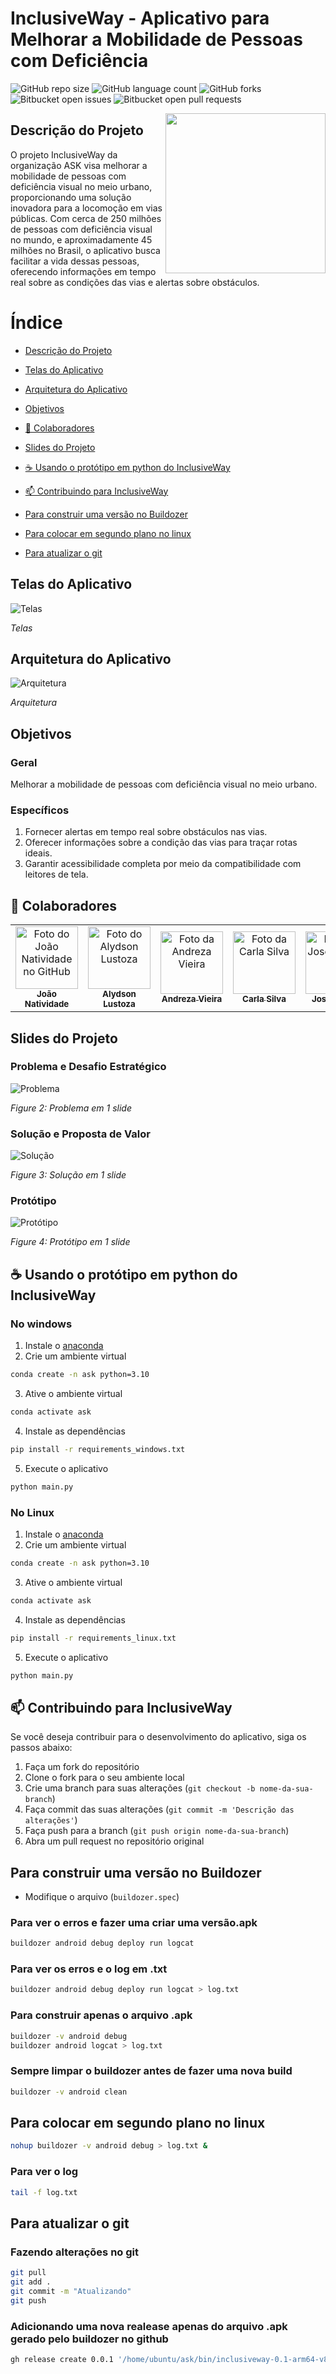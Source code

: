 # InclusiveWay - Aplicativo para Melhorar a Mobilidade de Pessoas com Deficiência

![GitHub repo size](https://img.shields.io/github/repo-size/joaosnet/ask?style=for-the-badge)
![GitHub language count](https://img.shields.io/github/languages/count/joaosnet/ask?style=for-the-badge)
![GitHub forks](https://img.shields.io/github/forks/joaosnet/ask?style=for-the-badge)
![Bitbucket open issues](https://img.shields.io/bitbucket/issues/joaosnet/ask?style=for-the-badge)
![Bitbucket open pull requests](https://img.shields.io/bitbucket/pr-raw/joaosnet/ask?style=for-the-badge)

<img align="right" height="256" src="https://github.com/joaosnet/ask/blob/main/images/1_APP.png"/>

## Descrição do Projeto

O projeto InclusiveWay da organização ASK visa melhorar a mobilidade de pessoas com deficiência visual no meio urbano, proporcionando uma solução inovadora para a locomoção em vias públicas. Com cerca de 250 milhões de pessoas com deficiência visual no mundo, e aproximadamente 45 milhões no Brasil, o aplicativo busca facilitar a vida dessas pessoas, oferecendo informações em tempo real sobre as condições das vias e alertas sobre obstáculos.

# Índice

* [Descrição do Projeto](#descrição-do-projeto)

* [Telas do Aplicativo](#telas-do-aplicativo)

* [Arquitetura do Aplicativo](#arquitetura-do-aplicativo)

* [Objetivos](#objetivos)

* [🤝 Colaboradores](#-colaboradores)

* [Slides do Projeto](#slides-do-projeto)

* [☕ Usando o protótipo em python do InclusiveWay](#-usando-o-protótipo-em-python-do-inclusiveWay)

* [📫 Contribuindo para InclusiveWay](#-contribuindo-para-inclusiveWay)

* [Para construir uma versão no Buildozer](#para-construir-uma-versão-no-buildozer)

* [Para colocar em segundo plano no linux](#para-colocar-em-segundo-plano-no-linux)

* [Para atualizar o git](#para-atualizar-o-git)


## Telas do Aplicativo
![Telas](/icones/Telas.png)

_Telas_

## Arquitetura do Aplicativo
![Arquitetura](/images/arquitetura.png)

_Arquitetura_

## Objetivos

### Geral

Melhorar a mobilidade de pessoas com deficiência visual no meio urbano.

### Específicos

1. Fornecer alertas em tempo real sobre obstáculos nas vias.
2. Oferecer informações sobre a condição das vias para traçar rotas ideais.
3. Garantir acessibilidade completa por meio da compatibilidade com leitores de tela.

## 🤝 Colaboradores

<table>
  <tr>
    <td align="center">
      <a href="https://github.com/joaosnet" title="Gerente de Projetos Desenvolvedor Backend">
        <img src="https://avatars.githubusercontent.com/u/87316339?v=4" width="100px;" alt="Foto do João Natividade no GitHub"/><br>
        <sub>
          <b>João Natividade</b>
        </sub>
      </a>
    </td>
    <td align="center">
      <a href="#" title="QA Tester Analista de Mercado">
        <img src="https://instagram.fbel1-1.fna.fbcdn.net/v/t51.2885-19/274501676_537691970910933_7250418063848294931_n.jpg?stp=dst-jpg_s150x150&_nc_ht=instagram.fbel1-1.fna.fbcdn.net&_nc_cat=109&_nc_ohc=ACApVBikdNoAX_Nd-z2&edm=ACWDqb8BAAAA&ccb=7-5&oh=00_AfDqicJsk8zjq8bXqvL38hbjF8K83bzzIqWNVcpTFrIBoQ&oe=65605C0E&_nc_sid=ee9879" width="100px;" alt="Foto do Alydson Lustoza"/><br>
        <sub>
          <b>Alydson Lustoza</b>
        </sub>
      </a>
    </td>
    <td align="center">
      <a href="#" title="UI/UX Designer">
        <img src="https://instagram.fbel1-1.fna.fbcdn.net/v/t51.2885-19/373413865_685167606813132_7130571256974862269_n.jpg?stp=dst-jpg_s150x150&_nc_ht=instagram.fbel1-1.fna.fbcdn.net&_nc_cat=100&_nc_ohc=-NtTXh9fTrgAX8a1o9w&edm=ACWDqb8BAAAA&ccb=7-5&oh=00_AfCzhnv2Jx2ioCOx0yPV2K_08KW-JKR9opNrskSIHDIyIg&oe=6560334B&_nc_sid=ee9879" width="100px;" alt="Foto da Andreza Vieira"/><br>
        <sub>
          <b>Andreza Vieira</b>
        </sub>
      </a>
    </td>
        <td align="center">
      <a href="#" title="UX Designer Desenvolvedora Backend">
        <img src="https://instagram.fbel1-1.fna.fbcdn.net/v/t51.2885-19/361771304_833908247939807_9019221283482484802_n.jpg?stp=dst-jpg_s150x150&_nc_ht=instagram.fbel1-1.fna.fbcdn.net&_nc_cat=111&_nc_ohc=3QzOmdN5IJgAX-3DH59&edm=ACWDqb8BAAAA&ccb=7-5&oh=00_AfCdANs4lzWpoaEoAihOl_H-kYdiIQ3QYA4oGHJwyK29bg&oe=655F5B32&_nc_sid=ee9879" width="100px;" alt="Foto da Carla Silva"/><br>
        <sub>
          <b>Carla Silva</b>
        </sub>
      </a>
    </td>
    <td align="center">
      <a href="#" title="UI Designer Especialista em Marketing">
        <img src="https://instagram.fbel1-1.fna.fbcdn.net/v/t51.2885-19/300225876_600418448208671_8750170704882872093_n.jpg?stp=dst-jpg_s150x150&_nc_ht=instagram.fbel1-1.fna.fbcdn.net&_nc_cat=111&_nc_ohc=vPMqdVMSlsQAX8ZyRc5&edm=ACWDqb8BAAAA&ccb=7-5&oh=00_AfBX2xpFXKaSbRKpKrM-pOCOjcBunH4pezgOZXbeX5XhGw&oe=656099CB&_nc_sid=ee9879" width="100px;" alt="Foto do José Soares"/><br>
        <sub>
          <b>José Soares</b>
        </sub>
      </a>
    </td>
  </tr>
</table>


## Slides do Projeto

### Problema e Desafio Estratégico

![Problema](/images/problema.png)

_Figure 2: Problema em 1 slide_

### Solução e Proposta de Valor

![Solução](/images/solucao.png)

_Figure 3: Solução em 1 slide_

### Protótipo

![Protótipo](/images/prototipo.png)

_Figure 4: Protótipo em 1 slide_

## ☕ Usando o protótipo em python do InclusiveWay

### No windows
1. Instale o [anaconda](https://docs.anaconda.com/free/anaconda/install/windows.html)
2. Crie um ambiente virtual
```bash
conda create -n ask python=3.10
```
3. Ative o ambiente virtual
```bash
conda activate ask
```
4. Instale as dependências
```bash
pip install -r requirements_windows.txt
```
5. Execute o aplicativo
```bash
python main.py
```

### No Linux
1. Instale o [anaconda](https://www.digitalocean.com/community/tutorials/how-to-install-the-anaconda-python-distribution-on-ubuntu-20-04-pt)
2. Crie um ambiente virtual
```bash
conda create -n ask python=3.10
```
3. Ative o ambiente virtual
```bash
conda activate ask
```
4. Instale as dependências
```bash
pip install -r requirements_linux.txt
```
5. Execute o aplicativo
```bash
python main.py
```

## 📫 Contribuindo para InclusiveWay

Se você deseja contribuir para o desenvolvimento do aplicativo, siga os passos abaixo:

1. Faça um fork do repositório
2. Clone o fork para o seu ambiente local
3. Crie uma branch para suas alterações (`git checkout -b nome-da-sua-branch`)
4. Faça commit das suas alterações (`git commit -m 'Descrição das alterações'`)
5. Faça push para a branch (`git push origin nome-da-sua-branch`)
6. Abra um pull request no repositório original

## Para construir uma versão no Buildozer
- Modifique o arquivo (`buildozer.spec`)
### Para ver o erros e fazer uma criar uma versão.apk
```bash
buildozer android debug deploy run logcat
```

### Para ver os erros e o log em .txt
```bash
buildozer android debug deploy run logcat > log.txt
```
### Para construir apenas o arquivo .apk
```bash
buildozer -v android debug
buildozer android logcat > log.txt
```

### Sempre limpar o buildozer antes de fazer uma nova build
```bash
buildozer -v android clean
```

## Para colocar em segundo plano no linux
```bash
nohup buildozer -v android debug > log.txt &
```
### Para ver o log
```bash
tail -f log.txt
```

## Para atualizar o git
### Fazendo alterações no git
```bash
git pull
git add .
git commit -m "Atualizando"
git push
```
### Adicionando uma nova realease apenas do arquivo .apk gerado pelo buildozer no github
```bash
gh release create 0.0.1 '/home/ubuntu/ask/bin/inclusiveway-0.1-arm64-v8a_armeabi-v7a-debug.apk'
```

